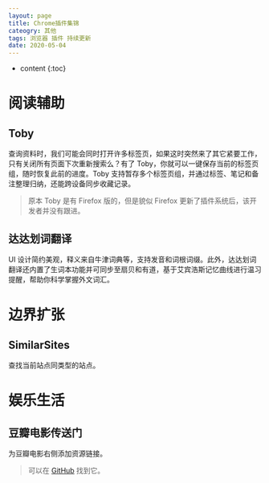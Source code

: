 ```yaml
---
layout: page
title: Chrome插件集锦
cateogry: 其他
tags: 浏览器 插件 持续更新
date: 2020-05-04
---
```


* content
{:toc}
# 阅读辅助

## Toby

查询资料时，我们可能会同时打开许多标签页，如果这时突然来了其它紧要工作，只有关闭所有页面下次重新搜索么？有了 Toby，你就可以一键保存当前的标签页组，随时恢复此前的进度。Toby 支持暂存多个标签页组，并通过标签、笔记和备注整理归纳，还能跨设备同步收藏记录。

> 原本 Toby 是有 Firefox 版的，但是貌似 Firefox 更新了插件系统后，该开发者并没有跟进。

## 达达划词翻译

UI 设计简约美观，释义来自牛津词典等，支持发音和词根词缀。此外，达达划词翻译还内置了生词本功能并可同步至扇贝和有道，基于艾宾浩斯记忆曲线进行温习提醒，帮助你科学掌握外文词汇。

# 边界扩张

## SimilarSites

查找当前站点同类型的站点。

# 娱乐生活

## 豆瓣电影传送门

为豆瓣电影右侧添加资源链接。

> 可以在 [GitHub](https://github.com/Neulana/douban-movie-extension) 找到它。

